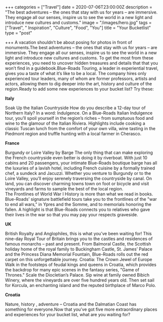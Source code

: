 +++
categories = ["Travel"]
date = 2020-07-06T23:00:00Z
description = "The best adventures – the ones that stay with us for years – are immersive. They engage all our senses, inspire us to see the world in a new light and introduce new cultures and customs."
image = "/images/hero.jpg"
tags = ["Travel", " Inspiration", "Culture", "Food", "You"]
title = "Your Bucketlist"
type = "post"

+++
A vacation shouldn’t be about posing for photos in front of monuments.The best adventures – the ones that stay with us for years – are immersive. They engage all our senses, inspire us to see the world in a new light and introduce new cultures and customs. To get the most from these experiences, you need to uncover hidden treasures and details that that you won’t find in a guidebook.Blue-Roads Touring, a leader in experiential travel, gives you a taste of what it’s like to be a local. The company hires only experienced tour leaders, many of whom are former professors, artists and actors, allowing them to dig deeper into the art, history and culture of the region.Ready to add some new experiences to your bucket list? Try these:

**Italy**

Soak Up the Italian Countryside How do you describe a 12-day tour of Northern Italy? In a word: Indulgence. On a Blue-Roads Italian Indulgence tour, you’ll spoil yourself in the region’s riches – from sumptuous food and wine to the glamour of the Italian Riviera. Highlights include cooking a classic Tuscan lunch from the comfort of your own villa, wine tasting in the Piedmont region and truffle hunting with a local farmer in Cherasco.

**France**

Burgundy or Loire Valley by Barge The only thing that can make exploring the French countryside even better is doing it by riverboat. With just 10 cabins and 20 passengers, your intimate Blue-Roads boutique barge has all the luxuries of a lavish hotel, including French cuisine by a formally trained chef, a sundeck and Jacuzzi. Whether you venture to Burgundy or to the Loire Valley, you’ll enjoy serenely traversing the countryside by canal. On land, you can discover charming towns town on foot or bicycle and visit vineyards and farms to sample the best of the local region.  
The Frontlines of World War I History is more than what we read in books. Blue-Roads’ signature battlefield tours take you to the frontlines of the "war to end all wars," in Ypres and the Somme, and to memorials honoring the fallen. A highlight is that Blue-Roads connects you to relatives who gave their lives in the war so that you may pay your respects graveside.

**UK**

British Royalty and Anglophiles, this is what you’ve been waiting for! This nine-day Royal Tour of Britain brings you to the castles and residences of famous monarchs – past and present. From Balmoral Castle, the Scottish holiday home of the royal family to Buckingham Castle, St. James’ Palace and the Princess Diana Memorial Fountain, Blue-Roads rolls out the red carpet on this unforgettable journey. Croatia: The Crown Jewel of Europe Walk in the footsteps of feudal kings and queens in Croatia, which provides the backdrop for many epic scenes in the fantasy series, "Game of Thrones." Scale the Diocletian’s Palace. Sip wine at family owned Bibich Winery, where the vineyards are over five hundred years old. Then set sail for Korcula, an enchanting island and the reputed birthplace of Marco Polo.

**Croatia**

Nature, history , adventure – Croatia and the Dalmatian Coast has something for everyone.Now that you’ve got five more extraordinary places and experiences for your bucket list, what are you waiting for?
